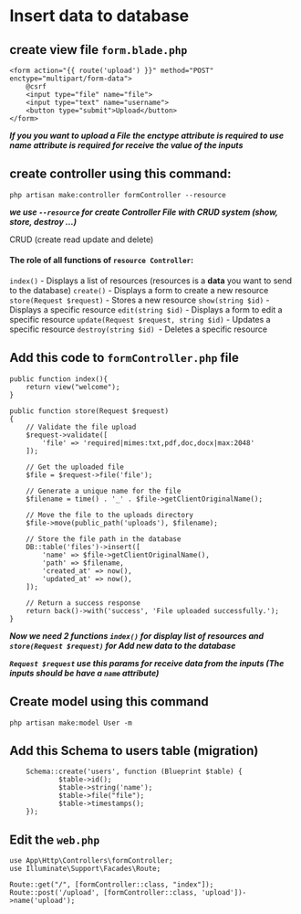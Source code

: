 # Insert data to database

## create view file `form.blade.php`

```
<form action="{{ route('upload') }}" method="POST" enctype="multipart/form-data">
    @csrf
    <input type="file" name="file">
    <input type="text" name="username">
    <button type="submit">Upload</button>
</form>
```

**_If you you want to upload a **File** the **enctype** attribute is required to use_**
**_name attribute is required for receive the value of the inputs_**

## create controller using this command:

```
php artisan make:controller formController --resource
```

**_we use `--resource` for create Controller File with CRUD system (show, store, destroy ...)_**

CRUD (create read update and delete)

#### The role of all functions of `resource Controller`:

`index()` - Displays a list of resources (resources is a **data** you want to send to the database)
`create()` - Displays a form to create a new resource
`store(Request $request)` - Stores a new resource
`show(string $id)` - Displays a specific resource
`edit(string $id)` - Displays a form to edit a specific resource
`update(Request $request, string $id)` - Updates a specific resource
`destroy(string $id) `- Deletes a specific resource

## Add this code to `formController.php` file

```
public function index(){
    return view("welcome");
}

public function store(Request $request)
{
    // Validate the file upload
    $request->validate([
        'file' => 'required|mimes:txt,pdf,doc,docx|max:2048'
    ]);

    // Get the uploaded file
    $file = $request->file('file');

    // Generate a unique name for the file
    $filename = time() . '_' . $file->getClientOriginalName();

    // Move the file to the uploads directory
    $file->move(public_path('uploads'), $filename);

    // Store the file path in the database
    DB::table('files')->insert([
        'name' => $file->getClientOriginalName(),
        'path' => $filename,
        'created_at' => now(),
        'updated_at' => now(),
    ]);

    // Return a success response
    return back()->with('success', 'File uploaded successfully.');
}
```

**_Now we need 2 functions `index()` for display **list of resources** and `store(Request $request)` for Add new data to the database_**

**_`Request $request` use this params for receive data from the inputs (The inputs should be have a `name` attribute)_**

## Create model using this command

```
php artisan make:model User -m
```

## Add this Schema to users table (migration)

```
    Schema::create('users', function (Blueprint $table) {
            $table->id();
            $table->string('name');
            $table->file("file");
            $table->timestamps();
    });
```

## Edit the `web.php`

```
use App\Http\Controllers\formController;
use Illuminate\Support\Facades\Route;

Route::get("/", [formController::class, "index"]);
Route::post('/upload', [formController::class, 'upload'])->name('upload');
```
